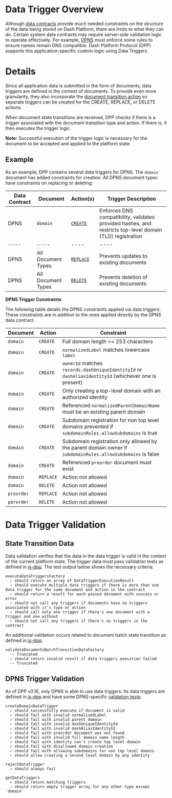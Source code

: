 # Data Trigger Overview

Although [data contracts](data-contract.md) provide much needed constraints on the structure of the data being stored on Dash Platform, there are limits to what they can do. Certain system data contracts may require server-side validation logic to operate effectively. For example, [DPNS](https://dashplatform.readme.io/docs/explanation-dpns) must enforce some rules to ensure names remain DNS compatible. Dash Platform Protocol (DPP) supports this application-specific custom logic using Data Triggers.

# Details

Since all application data is submitted in the form of documents, data triggers are defined in the context of documents. To provide even more granularity, they also incorporate the [document transition action](document.md#document-transition-action) so separate triggers can be created for the CREATE, REPLACE, or DELETE actions.

When document state transitions are received, DPP checks if there is a trigger associated with the document transition type and action. If there is, it then executes the trigger logic. 

**Note:** Successful execution of the trigger logic is necessary for the document to be accepted and applied to the platform state.

## Example

As an example, DPP contains several data triggers for DPNS. The `domain` document has added constraints for creation. All DPNS document types have constraints on replacing or deleting:

| Data Contract | Document | Action(s) | Trigger Description |
| - | - | - | - |
| DPNS | `domain` | [`CREATE`](https://github.com/dashevo/js-dpp/blob/v0.16.0/lib/dataTrigger/dpnsTriggers/createDomainDataTrigger.js) | Enforces DNS compatibility, validates provided hashes, and restricts top-level domain (TLD) registration |
| ---- | ----| ---- | ---- |
| DPNS | All Document Types | [`REPLACE`](https://github.com/dashevo/js-dpp/blob/v0.16.0/lib/dataTrigger/dpnsTriggers/rejectUpdateDataTrigger.js) | Prevents updates to existing documents |
| DPNS | All Document Types| [`DELETE`](https://github.com/dashevo/js-dpp/blob/v0.16.0/lib/dataTrigger/dpnsTriggers/rejectDataTrigger.js) | Prevents deletion of existing documents |

**DPNS Trigger Constraints**

The following table details the DPNS constraints applied via data triggers. These constraints are in addition to the ones applied directly by the DPNS data contract.

| Document | Action | Constraint |
| - | - | - |
| `domain` | `CREATE` | Full domain length <= 253 characters |
| `domain` | `CREATE` | `normalizedLabel` matches lowercase `label` |
| `domain` | `CREATE` | `ownerId` matches `records.dashUniqueIdentityId` or `dashAliasIdentityId` (whichever one is present) |
| `domain` | `CREATE` | Only creating a top-level domain with an authorized identity |
| `domain` | `CREATE` | Referenced `normalizedParentDomainName` must be an existing parent domain |
| `domain` | `CREATE` | Subdomain registration for non top level domains prevented if `subdomainRules.allowSubdomains` is true |
| `domain` | `CREATE` | Subdomain registration only allowed by the parent domain owner if `subdomainRules.allowSubdomains` is false |
| `domain` | `CREATE` | Referenced `preorder` document must exist |
| `domain` | `REPLACE` | Action not allowed |
| `domain` | `DELETE` | Action not allowed |
| `preorder` | `REPLACE` | Action not allowed |
| `perorder` | `DELETE` | Action not allowed |

# Data Trigger Validation

## State Transition Data

Data validation verifies that the data in the data trigger is valid in the context of the current platform state. The trigger data must pass validation tests as defined in [js-dpp](https://github.com/dashevo/js-dpp/blob/v0.16.0/test/integration/document/stateTransition/validation/data/executeDataTriggersFactory.spec.js). The test output below shows the necessary criteria:

```
executeDataTriggersFactory
  ✓ should return an array of DataTriggerExecutionResult
  ✓ should execute multiple data triggers if there is more than one data trigger for the same document and action in the contract
  ✓ should return a result for each passed document with success or error
  ✓ should not call any triggers if documents have no triggers associated with it's type or action
  ✓ should call only one trigger if there's one document with a trigger and one without
  ✓ should not call any triggers if there's no triggers in the contract
```

An additional validation occurs related to document batch state transition as defined in [js-dpp](https://github.com/dashevo/js-dpp/blob/v0.16.0/test/unit/document/stateTransition/data/validateDocumentsBatchTransitionDataFactory.spec.js#351):

```
validateDocumentsBatchTransitionDataFactory
  -- Truncated
  ✓ should return invalid result if data triggers execution failed
  -- Truncated
```

## DPNS Trigger Validation

As of DPP v0.16, only DPNS is able to use data triggers. Its data triggers are defined in [js-dpp](https://github.com/dashevo/js-dpp/tree/v0.16.0/lib/dataTrigger/dpnsTriggers) and have some DPNS-specific [validation tests](https://github.com/dashevo/js-dpp/tree/v0.16.0/test/unit/dataTrigger/dpnsTriggers):

```
createDomainDataTrigger
  ✓ should successfully execute if document is valid
  ✓ should fail with invalid normalizedLabel
  ✓ should fail with invalid parent domain
  ✓ should fail with invalid dashUniqueIdentityId
  ✓ should fail with invalid dashAliasIdentityId
  ✓ should fail with preorder document was not found
  ✓ should fail with invalid full domain name length
  ✓ should fail with identity can't create top level domain
  ✓ should fail with disallowed domain creation
  ✓ should fail with allowing subdomains for non top level domain
  ✓ should allow creating a second level domain by any identity

rejectDataTrigger
  ✓ should always fail

getDataTriggers
  ✓ should return matching triggers
  ✓ should return empty trigger array for any other type except `domain`
```    

